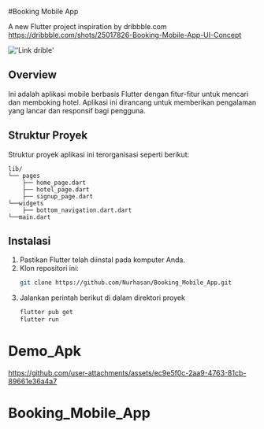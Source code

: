 #Booking Mobile App

A new Flutter project inspiration by dribbble.com https://dribbble.com/shots/25017826-Booking-Mobile-App-UI-Concept

!['Link drible'](https://github.com/user-attachments/assets/1e91f0cd-e2b3-43ec-b5f2-b1607ec9d902)

## Overview
Ini adalah aplikasi mobile berbasis Flutter dengan fitur-fitur untuk mencari dan memboking hotel. Aplikasi ini dirancang untuk memberikan pengalaman yang lancar dan responsif bagi pengguna.

## Struktur Proyek
Struktur proyek aplikasi ini terorganisasi seperti berikut:
```
lib/
└── pages
    ├── home_page.dart
    ├── hotel_page.dart
    ├── signup_page.dart
└──widgets
    ├── bottom_navigation.dart.dart
└──main.dart
```
## Instalasi
1. Pastikan Flutter telah diinstal pada komputer Anda.
2. Klon repositori ini: 
   ```bash
   git clone https://github.com/Nurhasan/Booking_Mobile_App.git
3. Jalankan perintah berikut di dalam direktori proyek
   ```bash
   flutter pub get
   flutter run


# Demo_Apk

https://github.com/user-attachments/assets/ec9e5f0c-2aa9-4763-81cb-89661e36a4a7



# Booking_Mobile_App
